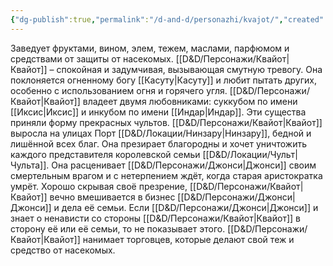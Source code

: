 ```yaml
---
{"dg-publish":true,"permalink":"/d-and-d/personazhi/kvajot/","created":"2024-02-19T19:15:28.928+03:00","updated":"2023-12-26T14:51:56.883+03:00"}
---
```



Заведует фруктами, вином, элем, тежем, маслами, парфюмом и средствами от защиты от насекомых.
[[D&D/Персонажи/Квайот\|Квайот]]  – спокойная и задумчивая, вызывающая смутную тревогу. Она поклоняется огненному богу [[Касуту\|Касуту]] и любит пытать других, особенно с использованием огня и горячего угля. [[D&D/Персонажи/Квайот\|Квайот]] владеет двумя любовниками: суккубом по имени [[Иксис\|Иксис]] и инкубом по имени [[Индар\|Индар]]. Эти существа приняли форму прекрасных чультов. [[D&D/Персонажи/Квайот\|Квайот]] выросла на улицах Порт [[D&D/Локации/Нинзару\|Нинзару]], бедной и лишённой всех благ. Она презирает благородны и хочет уничтожить каждого представителя королевской семьи [[D&D/Локации/Чульт\|Чульта]]. Она расценивает [[D&D/Персонажи/Джонси\|Джонси]] своим смертельным врагом и с нетерпением ждёт, когда старая аристократка умрёт. Хорошо скрывая своё презрение, [[D&D/Персонажи/Квайот\|Квайот]] вечно вмешивается в бизнес [[D&D/Персонажи/Джонси\|Джонси]] и дела её семьи. Если [[D&D/Персонажи/Джонси\|Джонси]] и знает о ненависти со стороны [[D&D/Персонажи/Квайот\|Квайот]] в сторону её или её семьи, то не показывает этого. [[D&D/Персонажи/Квайот\|Квайот]] нанимает торговцев, которые делают свой теж и средство от насекомых.